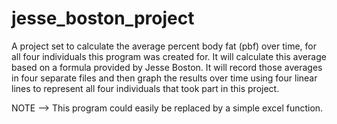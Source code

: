 # jesse_boston_project

A project set to calculate the average percent body fat (pbf) over time, for all four individuals this program was created for.
It will calculate this average based on a formula provided by Jesse Boston.
It will record those averages in four separate files and then graph the results over time using four linear lines
to represent all four individuals that took part in this project.

NOTE --> This program could easily be replaced by a simple excel function.
